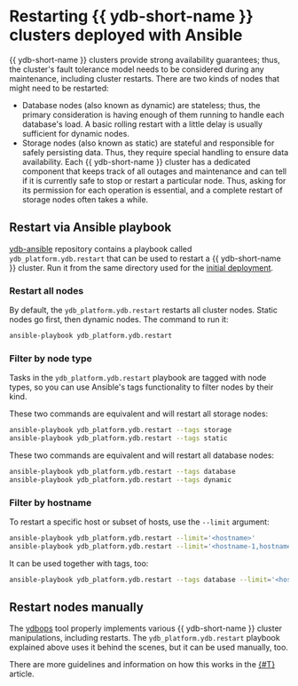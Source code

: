 # Restarting {{ ydb-short-name }} clusters deployed with Ansible

{{ ydb-short-name }} clusters provide strong availability guarantees; thus, the cluster's fault tolerance model needs to be considered during any maintenance, including cluster restarts. There are two kinds of nodes that might need to be restarted:

* Database nodes (also known as dynamic) are stateless; thus, the primary consideration is having enough of them running to handle each database's load. A basic rolling restart with a little delay is usually sufficient for dynamic nodes.
* Storage nodes (also known as static) are stateful and responsible for safely persisting data. Thus, they require special handling to ensure data availability. Each {{ ydb-short-name }} cluster has a dedicated component that keeps track of all outages and maintenance and can tell if it is currently safe to stop or restart a particular node. Thus, asking for its permission for each operation is essential, and a complete restart of storage nodes often takes a while.

## Restart via Ansible playbook

[ydb-ansible](https://github.com/ydb-platform/ydb-ansible) repository contains a playbook called `ydb_platform.ydb.restart` that can be used to restart a {{ ydb-short-name }} cluster. Run it from the same directory used for the [initial deployment](initial-deployment.md).

### Restart all nodes

By default, the `ydb_platform.ydb.restart` restarts all cluster nodes. Static nodes go first, then dynamic nodes. The command to run it:

```bash
ansible-playbook ydb_platform.ydb.restart
```

### Filter by node type

Tasks in the `ydb_platform.ydb.restart` playbook are tagged with node types, so you can use Ansible's tags functionality to filter nodes by their kind.

These two commands are equivalent and will restart all storage nodes:

```bash
ansible-playbook ydb_platform.ydb.restart --tags storage
ansible-playbook ydb_platform.ydb.restart --tags static
```

These two commands are equivalent and will restart all database nodes:

```bash
ansible-playbook ydb_platform.ydb.restart --tags database
ansible-playbook ydb_platform.ydb.restart --tags dynamic
```

### Filter by hostname

To restart a specific host or subset of hosts, use the `--limit` argument:

```bash
ansible-playbook ydb_platform.ydb.restart --limit='<hostname>'
ansible-playbook ydb_platform.ydb.restart --limit='<hostname-1,hostname-2>'
```

It can be used together with tags, too:

```bash
ansible-playbook ydb_platform.ydb.restart --tags database --limit='<hostname>'
```

## Restart nodes manually

The [ydbops](https://github.com/ydb-platform/ydbops) tool properly implements various {{ ydb-short-name }} cluster manipulations, including restarts. The `ydb_platform.ydb.restart` playbook explained above uses it behind the scenes, but it can be used manually, too.

There are more guidelines and information on how this works in the [{#T}](../manual/maintenance-without-downtime.md) article.
